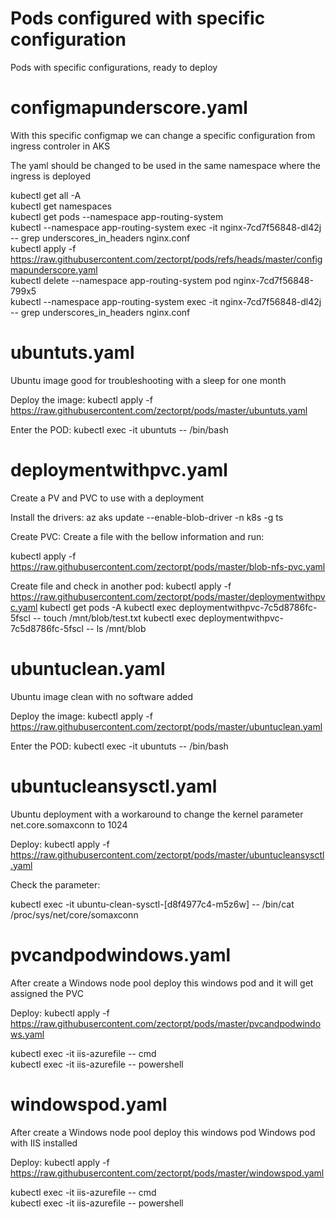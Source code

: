 # Pods configured with specific configuration
Pods with specific configurations, ready to deploy

# configmapunderscore.yaml

With this specific configmap we can change a specific configuration from ingress controler in AKS

The yaml should be changed to be used in the same namespace where the ingress is deployed<br>

kubectl get all -A<br>
kubectl get namespaces<br>
kubectl get pods --namespace app-routing-system<br>
kubectl --namespace app-routing-system exec -it nginx-7cd7f56848-dl42j -- grep underscores_in_headers nginx.conf<br>
kubectl apply -f https://raw.githubusercontent.com/zectorpt/pods/refs/heads/master/configmapunderscore.yaml<br>
kubectl delete --namespace app-routing-system pod nginx-7cd7f56848-799x5<br>
kubectl --namespace app-routing-system exec -it nginx-7cd7f56848-dl42j -- grep underscores_in_headers nginx.conf<br>

# ubuntuts.yaml
Ubuntu image good for troubleshooting with a sleep for one month


Deploy the image:
kubectl apply -f https://raw.githubusercontent.com/zectorpt/pods/master/ubuntuts.yaml

Enter the POD:
kubectl exec -it ubuntuts -- /bin/bash

# deploymentwithpvc.yaml
Create a PV and PVC to use with a deployment

Install the drivers:
az aks update --enable-blob-driver -n k8s -g ts

Create PVC:
Create a file with the bellow information and run: 

kubectl apply -f https://raw.githubusercontent.com/zectorpt/pods/master/blob-nfs-pvc.yaml

Create file and check in another pod:
kubectl apply -f https://raw.githubusercontent.com/zectorpt/pods/master/deploymentwithpvc.yaml
kubectl get pods -A
kubectl exec deploymentwithpvc-7c5d8786fc-5fscl -- touch /mnt/blob/test.txt
kubectl exec deploymentwithpvc-7c5d8786fc-5fscl -- ls /mnt/blob


# ubuntuclean.yaml
Ubuntu image clean with no software added

Deploy the image:
kubectl apply -f https://raw.githubusercontent.com/zectorpt/pods/master/ubuntuclean.yaml

Enter the POD:
kubectl exec -it ubuntuts -- /bin/bash

# ubuntucleansysctl.yaml
Ubuntu deployment with a workaround to change the kernel parameter net.core.somaxconn to 1024

Deploy:
kubectl apply -f https://raw.githubusercontent.com/zectorpt/pods/master/ubuntucleansysctl.yaml

Check the parameter:

kubectl exec -it ubuntu-clean-sysctl-[d8f4977c4-m5z6w] -- /bin/cat /proc/sys/net/core/somaxconn

# pvcandpodwindows.yaml
After create a Windows node pool deploy this windows pod and it will get assigned the PVC

Deploy:
kubectl apply -f https://raw.githubusercontent.com/zectorpt/pods/master/pvcandpodwindows.yaml

kubectl exec -it iis-azurefile -- cmd <br>
kubectl exec -it iis-azurefile -- powershell <br>

# windowspod.yaml
After create a Windows node pool deploy this windows pod
Windows pod with IIS installed

Deploy:
kubectl apply -f https://raw.githubusercontent.com/zectorpt/pods/master/windowspod.yaml

kubectl exec -it iis-azurefile -- cmd <br>
kubectl exec -it iis-azurefile -- powershell <br>
